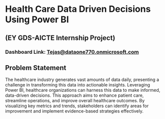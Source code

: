 # Health Care Data Driven Decisions Using Power BI
## (EY GDS-AICTE Internship Project)
### Dashboard Link: Tejas@dataone770.onmicrosoft.com
## Problem Statement
The healthcare industry generates vast amounts of data daily, presenting a challenge in transforming this data into actionable insights. Leveraging Power BI, healthcare organizations can harness this data to make informed, data-driven decisions. This approach aims to enhance patient care, streamline operations, and improve overall healthcare outcomes. By visualizing key metrics and trends, stakeholders can identify areas for improvement and implement evidence-based strategies effectively.
## 
